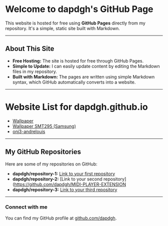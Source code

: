 # Welcome to dapdgh's GitHub Page

This website is hosted for free using **GitHub Pages** directly from my repository. It's a simple, static site built with Markdown.

---

## About This Site

* **Free Hosting:** The site is hosted for free through GitHub Pages.
* **Simple to Update:** I can easily update content by editing the Markdown files in my repository.
* **Built with Markdown:** The pages are written using simple Markdown syntax, which GitHub automatically converts into a website.

---
# Website List for dapdgh.github.io

- [Wallpaper ](https://dapdgh.github.io/wallpaper)
- [Wallpaper SMT295 (Samsung)](https://wallpaper.dapdgh.github.io/smt295)
- [onj3-andrelouis](http://onj3.andrelouis.com)
---

## My GitHub Repositories

Here are some of my repositories on GitHub:

* **dapdgh/repository-1:** [Link to your first repository](https://github.com/dapdgh/extensiondell30)
* **dapdgh/repository-2:** [Link to your second repository](https://github.com/dapdgh/MIDI-PLAYER-EXTENSION
* **dapdgh/repository-3:** [Link to your third repository](https://github.com/dapdgh/repository-3)

---

### Connect with me

You can find my GitHub profile at [github.com/dapdgh](https://github.com/dapdgh).
